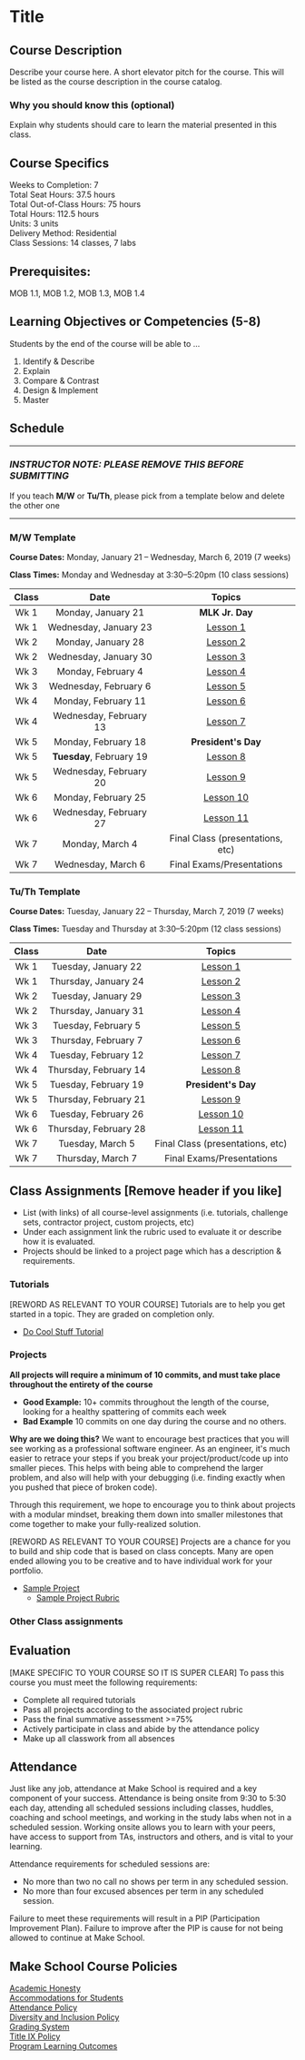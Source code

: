 # Title

## Course Description

Describe your course here. A short elevator pitch for the course. This will be listed as the course description in the course catalog.

### Why you should know this (optional)

Explain why students should care to learn the material presented in this class.

## Course Specifics

Weeks to Completion:  7 <br>
Total Seat Hours:  37.5 hours <br>
Total Out-of-Class Hours: 75 hours <br>
Total Hours: 112.5 hours <br>
Units:  3 units <br>
Delivery Method:  Residential <br>
Class Sessions:  14 classes, 7 labs

## Prerequisites:  

MOB 1.1, MOB 1.2, MOB 1.3, MOB 1.4 <br>

## Learning Objectives or Competencies (5-8)

Students by the end of the course will be able to ...

1. Identify & Describe
1. Explain
1. Compare & Contrast
1. Design & Implement
1. Master



## Schedule
---
### _INSTRUCTOR NOTE: PLEASE REMOVE THIS BEFORE SUBMITTING_
If you teach **M/W** or **Tu/Th**, please pick from a template below and delete the other one

---
### M/W Template
**Course Dates:** Monday, January 21 – Wednesday, March 6, 2019 (7 weeks)

**Class Times:** Monday and Wednesday at 3:30–5:20pm (10 class sessions)

| Class |          Date          |                 Topics                  |
|:-----:|:----------------------:|:---------------------------------------:|
|  Wk 1  | Monday, January 21             | **MLK Jr. Day** |
|  Wk 1 | Wednesday, January 23    | [Lesson 1] |
|  Wk 2 | Monday, January 28             | [Lesson 2] |
|  Wk 2 |  Wednesday, January 30             | [Lesson 3] |
|  Wk 3 | Monday, February 4             | [Lesson 4] |
|  Wk 3 |  Wednesday, February 6             | [Lesson 5] |
|  Wk 4 | Monday, February 11             | [Lesson 6] |
|  Wk 4 |  Wednesday, February 13            | [Lesson 7] |
|  Wk 5  | Monday, February 18             | **President's Day** |
|  Wk 5  | **Tuesday**, February 19             | [Lesson 8] |
|  Wk 5 |  Wednesday, February 20            | [Lesson 9] |
|  Wk 6 | Monday, February 25             | [Lesson 10] |
|  Wk 6 |  Wednesday, February 27            | [Lesson 11] |
|  Wk 7 | Monday, March 4             | Final Class (presentations, etc) |
|  Wk 7 |  Wednesday, March 6            | Final Exams/Presentations |

### Tu/Th Template
**Course Dates:** Tuesday, January 22 – Thursday, March 7, 2019 (7 weeks)

**Class Times:** Tuesday and Thursday at 3:30–5:20pm (12 class sessions)

| Class |          Date          |                 Topics                  |
|:-----:|:----------------------:|:---------------------------------------:|
|  Wk 1 |  Tuesday, January 22              | [Lesson 1] |
|  Wk 1 | Thursday, January 24             | [Lesson 2] |
|  Wk 2 |  Tuesday, January 29             | [Lesson 3] |
|  Wk 2 | Thursday, January 31             | [Lesson 4] |
|  Wk 3 |  Tuesday, February 5             | [Lesson 5] |
|  Wk 3 | Thursday, February 7             | [Lesson 6] |
|  Wk 4 |  Tuesday, February 12             | [Lesson 7] |
|  Wk 4 | Thursday, February 14             | [Lesson 8] |
|  Wk 5 |  Tuesday, February 19             | **President's Day** |
|  Wk 5 | Thursday, February 21             | [Lesson 9] |
|  Wk 6 |  Tuesday, February 26             | [Lesson 10] |
|  Wk 6 | Thursday, February 28             | [Lesson 11] |
|  Wk 7 |  Tuesday, March 5             | Final Class (presentations, etc) |
|  Wk 7 | Thursday, March 7             | Final Exams/Presentations |

[Lesson 1]: Lessons/Lesson1.md
[Lesson 2]: Lessons/Lesson2.md
[Lesson 3]: Lessons/Lesson3.md
[Lesson 4]: Lessons/Lesson4.md
[Lesson 5]: Lessons/Lesson5.md
[Lesson 6]: Lessons/Lesson6.md
[Lesson 7]: Lessons/Lesson7.md
[Lesson 8]: Lessons/Lesson8.md
[Lesson 9]: Lessons/Lesson9.md
[Lesson 10]: Lessons/Lesson10.md
[Lesson 11]: Lessons/Lesson11.md
[Lesson 12]: Lessons/Lesson12.md

## Class Assignments [Remove header if you like]
- List (with links) of all course-level assignments (i.e. tutorials, challenge sets, contractor project, custom projects, etc)
- Under each assignment link the rubric used to evaluate it or describe how it is evaluated.
- Projects should be linked to a project page which has a description & requirements.

### Tutorials
[REWORD AS RELEVANT TO YOUR COURSE] Tutorials are to help you get started in a topic.  They are graded on completion only.

- [Do Cool Stuff Tutorial]()

### Projects
**All projects will require a minimum of 10 commits, and must take place throughout the entirety of the course**

- **Good Example:** 10+ commits throughout the length of the course, looking for a healthy spattering of commits each week
- **Bad Example** 10 commits on one day during the course and no others.

**Why are we doing this?**
We want to encourage best practices that you will see working as a professional software engineer. As an engineer, it's much easier to retrace your steps if you break your project/product/code up into smaller pieces. This helps with being able to comprehend the larger problem, and also will help with your debugging (i.e. finding exactly when you pushed that piece of broken code).

Through this requirement, we hope to encourage you to think about projects with a modular mindset, breaking them down into smaller milestones that come together to make your fully-realized solution.

[REWORD AS RELEVANT TO YOUR COURSE] Projects are a chance for you to build and ship code that is based on class concepts.  Many are open ended allowing you to be creative and to have individual work for your portfolio.
- [Sample Project](Sample_Project.md)
    -   [Sample Project Rubric](Sample_Rubric.md)

### Other Class assignments

## Evaluation
[MAKE SPECIFIC TO YOUR COURSE SO IT IS SUPER CLEAR]
To pass this course you must meet the following requirements:

- Complete all required tutorials 
- Pass all projects according to the associated project rubric
- Pass the final summative assessment >=75%
- Actively participate in class and abide by the attendance policy
- Make up all classwork from all absences

## Attendance
Just like any job, attendance at Make School is required and a key component of your success. Attendance is being onsite from 9:30 to 5:30 each day, attending all scheduled sessions including classes, huddles, coaching and school meetings, and working in the study labs when not in a scheduled session. Working onsite allows you to learn with your peers, have access to support from TAs, instructors and others, and is vital to your learning.

Attendance requirements for scheduled sessions are:
- No more than two no call no shows per term in any scheduled session.
- No more than four excused absences per term in any scheduled session.

Failure to meet these requirements will result in a PIP (Participation Improvement Plan).  Failure to improve after the PIP is cause for not being allowed to continue at Make School. 


## Make School Course Policies

[Academic Honesty](https://docs.google.com/document/d/1C4Nm-aWa-l_omuyJRkOoNCBpxcK4LvyYlhcdzvNjwGs/preview#heading=h.2mjdzgr0kzu4)<br>
[Accommodations for Students](https://docs.google.com/document/d/1C4Nm-aWa-l_omuyJRkOoNCBpxcK4LvyYlhcdzvNjwGs/preview#heading=h.s2ivlubnpny2)<br>
[Attendance Policy](https://docs.google.com/document/d/1C4Nm-aWa-l_omuyJRkOoNCBpxcK4LvyYlhcdzvNjwGs/preview#heading=h.l04zmmqhvj85)  
[Diversity and Inclusion Policy](https://docs.google.com/document/d/1C4Nm-aWa-l_omuyJRkOoNCBpxcK4LvyYlhcdzvNjwGs/preview#heading=h.u0lbvv9zq3hw)<br>
[Grading System](https://docs.google.com/document/d/1C4Nm-aWa-l_omuyJRkOoNCBpxcK4LvyYlhcdzvNjwGs/preview#heading=h.cxbhr2jav1ot)
<br>
[Title IX Policy](https://docs.google.com/document/d/1C4Nm-aWa-l_omuyJRkOoNCBpxcK4LvyYlhcdzvNjwGs/preview#heading=h.i4ms67qdl6oq)<br>
[Program Learning Outcomes](https://docs.google.com/document/d/1C4Nm-aWa-l_omuyJRkOoNCBpxcK4LvyYlhcdzvNjwGs/preview#heading=h.mmypxnefbswv)
